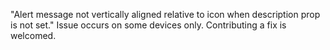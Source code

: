 "Alert message not vertically aligned relative to icon when description prop is not set." Issue occurs on some devices only. Contributing a fix is welcomed.
